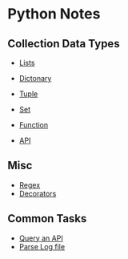 # Python Notes

## Collection Data Types

- [Lists](./notes/lists)
- [Dictonary](./notes/dictionary)
- [Tuple](./notes/set)
- [Set](./notes/tuple)

- [Function]()

- [API]()

## Misc

- [Regex](regex)
- [Decorators](decorators)

## Common Tasks

- [Query an API](./notes/query_api)
- [Parse Log file](./nodes/parse_log_file)
